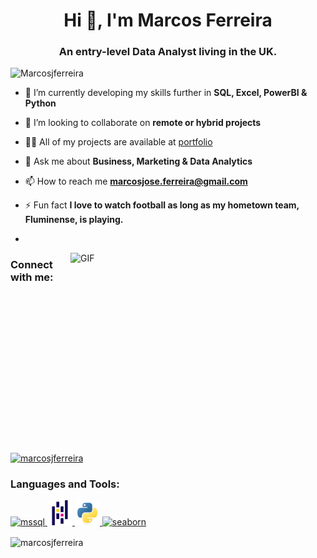 <h1 align="center">Hi 👋, I'm Marcos Ferreira</h1>
<h3 align="center">An entry-level Data Analyst living in the UK.</h3>
<p align="left"> <img src="https://komarev.com/ghpvc/?username=Marcosjferreira&label=Profile%20views&color=0e75b6&style=flat" alt="Marcosjferreira" /> </p>

- 🌱 I’m currently developing my skills further in **SQL, Excel, PowerBI & Python**

- 👯 I’m looking to collaborate on **remote or hybrid projects**

- 👨‍💻 All of my projects are available at [portfolio](https://marcosjferreira.github.io/portfolio/)

- 💬 Ask me about **Business, Marketing & Data Analytics**

- 📫 How to reach me **marcosjose.ferreira@gmail.com**

- ⚡ Fun fact **I love to watch football as long as my hometown team, Fluminense, is playing.**
- 
<img align="right" alt="GIF" src="https://github.com/Marcosjferreira/Marcosjferreira/blob/main/coding.gif?raw=true" width="408" height="318" />

<h3 align="left">Connect with me:</h3>
<p align="left">
<a href="https://linkedin.com/in/marcosjferreira" target="blank"><img align="center" src="https://raw.githubusercontent.com/rahuldkjain/github-profile-readme-generator/master/src/images/icons/Social/linked-in-alt.svg" alt="marcosjferreira" height="30" width="40" /></a>
</p>

<h3 align="left">Languages and Tools:</h3>
<p align="left"> <a href="https://www.microsoft.com/en-us/sql-server" target="_blank" rel="noreferrer"> <img src="https://www.svgrepo.com/show/303229/microsoft-sql-server-logo.svg" alt="mssql" width="40" height="40"/> </a> <a href="https://pandas.pydata.org/" target="_blank" rel="noreferrer"> <img src="https://raw.githubusercontent.com/devicons/devicon/2ae2a900d2f041da66e950e4d48052658d850630/icons/pandas/pandas-original.svg" alt="pandas" width="40" height="40"/> </a> <a href="https://www.python.org" target="_blank" rel="noreferrer"> <img src="https://raw.githubusercontent.com/devicons/devicon/master/icons/python/python-original.svg" alt="python" width="40" height="40"/> </a> <a href="https://seaborn.pydata.org/" target="_blank" rel="noreferrer"> <img src="https://seaborn.pydata.org/_images/logo-mark-lightbg.svg" alt="seaborn" width="40" height="40"/> </a> </p>

<p><img align="center" src="https://github-readme-stats.vercel.app/api/top-langs?username=marcosjferreira&show_icons=true&locale=en&layout=compact" alt="marcosjferreira" /></p>
